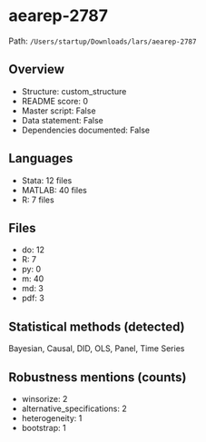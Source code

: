 # aearep-2787

Path: `/Users/startup/Downloads/lars/aearep-2787`

## Overview
- Structure: custom_structure
- README score: 0
- Master script: False
- Data statement: False
- Dependencies documented: False

## Languages
- Stata: 12 files
- MATLAB: 40 files
- R: 7 files

## Files
- do: 12
- R: 7
- py: 0
- m: 40
- md: 3
- pdf: 3

## Statistical methods (detected)
Bayesian, Causal, DID, OLS, Panel, Time Series

## Robustness mentions (counts)
- winsorize: 2
- alternative_specifications: 2
- heterogeneity: 1
- bootstrap: 1